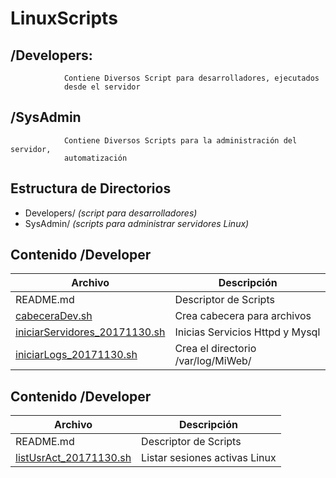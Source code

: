 # LinuxScripts

## /Developers:
                Contiene Diversos Script para desarrolladores, ejecutados
                desde el servidor


## /SysAdmin
                Contiene Diversos Scripts para la administración del servidor,
                automatización


## Estructura de Directorios


* Developers/ *(script para desarrolladores)*
* SysAdmin/	  *(scripts para administrar servidores Linux)*



## Contenido /Developer

| Archivo | Descripción |
| ---- | ---- |
| README.md | Descriptor de Scripts |
| [cabeceraDev.sh](https://github.com/ibrito/LinuxScripts/tree/master/Developers#cabeceradevsh) | Crea cabecera para archivos |
| [iniciarServidores_20171130.sh](https://github.com/ibrito/LinuxScripts/tree/master/Developers#iniciarservidores_20171130sh) | Inicias Servicios Httpd y Mysql |
| [iniciarLogs_20171130.sh](https://github.com/ibrito/LinuxScripts/tree/master/Developers#iniciarlogs_20171130sh) | Crea el directorio /var/log/MiWeb/ |


## Contenido /Developer

| Archivo | Descripción |
| ---- | ---- |
| README.md | Descriptor de Scripts |
| [listUsrAct_20171130.sh](https://github.com/ibrito/LinuxScripts/tree/master/SysAdmin#listusract_20171130sh) | Listar sesiones activas Linux |
